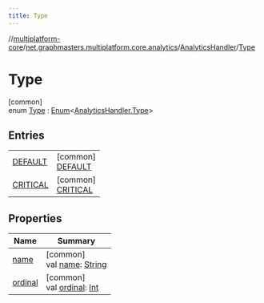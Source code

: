 ```yaml
---
title: Type
---
```

//[multiplatform-core](../../../../index.html)/[net.graphmasters.multiplatform.core.analytics](../../index.html)/[AnalyticsHandler](../index.html)/[Type](index.html)



# Type



[common]\
enum [Type](index.html) : [Enum](https://kotlinlang.org/api/latest/jvm/stdlib/kotlin/-enum/index.html)&lt;[AnalyticsHandler.Type](index.html)&gt;



## Entries


| | |
|---|---|
| [DEFAULT](-d-e-f-a-u-l-t/index.html) | [common]<br>[DEFAULT](-d-e-f-a-u-l-t/index.html) |
| [CRITICAL](-c-r-i-t-i-c-a-l/index.html) | [common]<br>[CRITICAL](-c-r-i-t-i-c-a-l/index.html) |


## Properties


| Name | Summary |
|---|---|
| [name](-c-r-i-t-i-c-a-l/index.html#-372974862%2FProperties%2F1242518872) | [common]<br>val [name](-c-r-i-t-i-c-a-l/index.html#-372974862%2FProperties%2F1242518872): [String](https://kotlinlang.org/api/latest/jvm/stdlib/kotlin/-string/index.html) |
| [ordinal](-c-r-i-t-i-c-a-l/index.html#-739389684%2FProperties%2F1242518872) | [common]<br>val [ordinal](-c-r-i-t-i-c-a-l/index.html#-739389684%2FProperties%2F1242518872): [Int](https://kotlinlang.org/api/latest/jvm/stdlib/kotlin/-int/index.html) |

